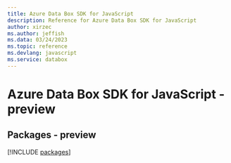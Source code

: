 ```yaml
---
title: Azure Data Box SDK for JavaScript
description: Reference for Azure Data Box SDK for JavaScript
author: xirzec
ms.author: jeffish
ms.data: 03/24/2023
ms.topic: reference
ms.devlang: javascript
ms.service: databox
---
```

# Azure Data Box SDK for JavaScript - preview
## Packages - preview
[!INCLUDE [packages](data-box-index.md)]